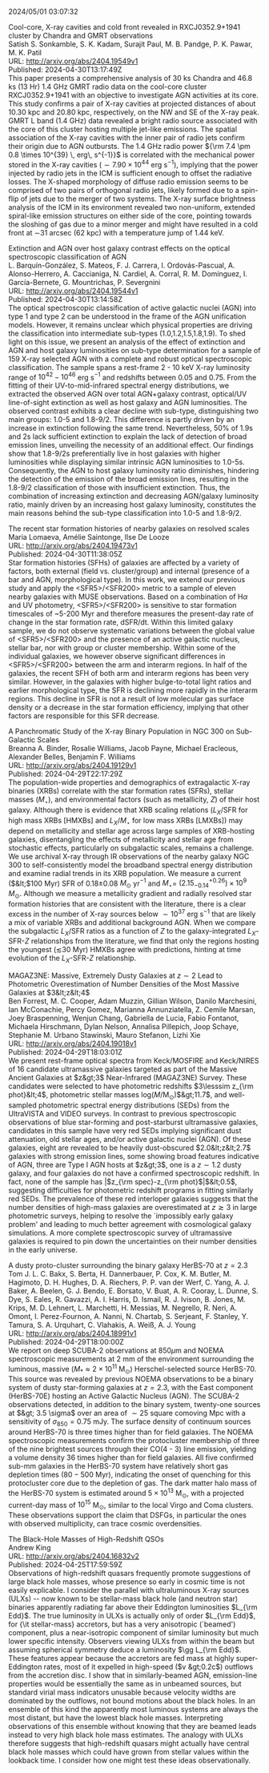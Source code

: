 2024/05/01 03:07:32  

Cool-core, X-ray cavities and cold front revealed in RXCJ0352.9+1941
  cluster by Chandra and GMRT observations  
Satish S. Sonkamble, S. K. Kadam, Surajit Paul, M. B. Pandge, P. K. Pawar, M. K. Patil  
URL: http://arxiv.org/abs/2404.19549v1  
Published: 2024-04-30T13:17:49Z  
  This paper presents a comprehensive analysis of 30 ks Chandra and 46.8 ks (13 Hr) 1.4 GHz GMRT radio data on the cool-core cluster RXCJ0352.9+1941 with an objective to investigate AGN activities at its core. This study confirms a pair of X-ray cavities at projected distances of about 10.30 kpc and 20.80 kpc, respectively, on the NW and SE of the X-ray peak. GMRT L band (1.4 GHz) data revealed a bright radio source associated with the core of this cluster hosting multiple jet-like emissions. The spatial association of the X-ray cavities with the inner pair of radio jets confirm their origin due to AGN outbursts. The 1.4 GHz radio power ${\rm 7.4 \pm 0.8 \times 10^{39} \, erg\, s^{-1}}$ is correlated with the mechanical power stored in the X-ray cavities ($\sim7.90\times 10^{44}$ erg s$^{-1}$), implying that the power injected by radio jets in the ICM is sufficient enough to offset the radiative losses. The X-shaped morphology of diffuse radio emission seems to be comprised of two pairs of orthogonal radio jets, likely formed due to a spin-flip of jets due to the merger of two systems. The X-ray surface brightness analysis of the ICM in its environment revealed two non-uniform, extended spiral-like emission structures on either side of the core, pointing towards the sloshing of gas due to a minor merger and might have resulted in a cold front at $\sim$31 arcsec (62 kpc) with a temperature jump of 1.44 keV.   

Extinction and AGN over host galaxy contrast effects on the optical
  spectroscopic classification of AGN  
L. Barquín-González, S. Mateos, F. J. Carrera, I. Ordovás-Pascual, A. Alonso-Herrero, A. Caccianiga, N. Cardiel, A. Corral, R. M. Domínguez, I. García-Bernete, G. Mountrichas, P. Severgnini  
URL: http://arxiv.org/abs/2404.19544v1  
Published: 2024-04-30T13:14:58Z  
  The optical spectroscopic classification of active galactic nuclei (AGN) into type 1 and type 2 can be understood in the frame of the AGN unification models. However, it remains unclear which physical properties are driving the classification into intermediate sub-types (1.0,1.2,1.5,1.8,1.9). To shed light on this issue, we present an analysis of the effect of extinction and AGN and host galaxy luminosities on sub-type determination for a sample of 159 X-ray selected AGN with a complete and robust optical spectroscopic classification. The sample spans a rest-frame 2 - 10 keV X-ray luminosity range of $10^{42}-10^{46}$ erg s$^{-1}$ and redshifts between 0.05 and 0.75. From the fitting of their UV-to-mid-infrared spectral energy distributions, we extracted the observed AGN over total AGN+galaxy contrast, optical/UV line-of-sight extinction as well as host galaxy and AGN luminosities. The observed contrast exhibits a clear decline with sub-type, distinguishing two main groups: 1.0-5 and 1.8-9/2. This difference is partly driven by an increase in extinction following the same trend. Nevertheless, 50% of 1.9s and 2s lack sufficient extinction to explain the lack of detection of broad emission lines, unveiling the necessity of an additional effect. Our findings show that 1.8-9/2s preferentially live in host galaxies with higher luminosities while displaying similar intrinsic AGN luminosities to 1.0-5s. Consequently, the AGN to host galaxy luminosity ratio diminishes, hindering the detection of the emission of the broad emission lines, resulting in the 1.8-9/2 classification of those with insufficient extinction. Thus, the combination of increasing extinction and decreasing AGN/galaxy luminosity ratio, mainly driven by an increasing host galaxy luminosity, constitutes the main reasons behind the sub-type classification into 1.0-5 and 1.8-9/2.   

The recent star formation histories of nearby galaxies on resolved
  scales  
Maria Lomaeva, Amélie Saintonge, Ilse De Looze  
URL: http://arxiv.org/abs/2404.19473v1  
Published: 2024-04-30T11:38:05Z  
  Star formation histories (SFHs) of galaxies are affected by a variety of factors, both external (field vs. cluster/group) and internal (presence of a bar and AGN, morphological type). In this work, we extend our previous study and apply the &lt;SFR5&gt;/&lt;SFR200&gt; metric to a sample of eleven nearby galaxies with MUSE observations. Based on a combination of H$\alpha$ and UV photometry, &lt;SFR5&gt;/&lt;SFR200&gt; is sensitive to star formation timescales of ~5-200 Myr and therefore measures the present-day rate of change in the star formation rate, dSFR/dt. Within this limited galaxy sample, we do not observe systematic variations between the global value of &lt;SFR5&gt;/&lt;SFR200&gt; and the presence of an active galactic nucleus, stellar bar, nor with group or cluster membership. Within some of the individual galaxies, we however observe significant differences in &lt;SFR5&gt;/&lt;SFR200&gt; between the arm and interarm regions. In half of the galaxies, the recent SFH of both arm and interarm regions has been very similar. However, in the galaxies with higher bulge-to-total light ratios and earlier morphological type, the SFR is declining more rapidly in the interarm regions. This decline in SFR is not a result of low molecular gas surface density or a decrease in the star formation efficiency, implying that other factors are responsible for this SFR decrease.   

A Panchromatic Study of the X-ray Binary Population in NGC 300 on
  Sub-Galactic Scales  
Breanna A. Binder, Rosalie Williams, Jacob Payne, Michael Eracleous, Alexander Belles, Benjamin F. Williams  
URL: http://arxiv.org/abs/2404.19129v1  
Published: 2024-04-29T22:17:29Z  
  The population-wide properties and demographics of extragalactic X-ray binaries (XRBs) correlate with the star formation rates (SFRs), stellar masses ($M_{\star}$), and environmental factors (such as metallicity, $Z$) of their host galaxy. Although there is evidence that XRB scaling relations ($L_X$/SFR for high mass XRBs [HMXBs] and $L_X$/$M_{\star}$ for low mass XRBs [LMXBs]) may depend on metallicity and stellar age across large samples of XRB-hosting galaxies, disentangling the effects of metallicity and stellar age from stochastic effects, particularly on subgalactic scales, remains a challenge. We use archival X-ray through IR observations of the nearby galaxy NGC 300 to self-consistently model the broadband spectral energy distribution and examine radial trends in its XRB population. We measure a current ($&lt;$100 Myr) SFR of 0.18$\pm$0.08 $M_{\odot}$ yr$^{-1}$ and $M_{\star}$= $(2.15^{+0.26}_{-0.14})\times10^9$ $M_{\odot}$. Although we measure a metallicity gradient and radially resolved star formation histories that are consistent with the literature, there is a clear excess in the number of X-ray sources below $\sim10^{37}$ erg s$^{-1}$ that are likely a mix of variable XRBs and additional background AGN. When we compare the subgalactic $L_X$/SFR ratios as a function of $Z$ to the galaxy-integrated $L_X$-SFR-$Z$ relationships from the literature, we find that only the regions hosting the youngest ($\lesssim$30 Myr) HMXBs agree with predictions, hinting at time evolution of the $L_X$-SFR-$Z$ relationship.   

MAGAZ3NE: Massive, Extremely Dusty Galaxies at $z\sim2$ Lead to
  Photometric Overestimation of Number Densities of the Most Massive Galaxies
  at $3&lt;z&lt;4$  
Ben Forrest, M. C. Cooper, Adam Muzzin, Gillian Wilson, Danilo Marchesini, Ian McConachie, Percy Gomez, Marianna Annunziatella, Z. Cemile Marsan, Joey Braspenning, Wenjun Chang, Gabriella de Lucia, Fabio Fontanot, Michaela Hirschmann, Dylan Nelson, Annalisa Pillepich, Joop Schaye, Stephanie M. Urbano Stawinski, Mauro Stefanon, Lizhi Xie  
URL: http://arxiv.org/abs/2404.19018v1  
Published: 2024-04-29T18:03:01Z  
  We present rest-frame optical spectra from Keck/MOSFIRE and Keck/NIRES of 16 candidate ultramassive galaxies targeted as part of the Massive Ancient Galaxies at $z&gt;3$ Near-Infrared (MAGAZ3NE) Survey. These candidates were selected to have photometric redshifts $3\lesssim z_{\rm phot}&lt;4$, photometric stellar masses log($M$/M$_\odot$)$&gt;11.7$, and well-sampled photometric spectral energy distributions (SEDs) from the UltraVISTA and VIDEO surveys. In contrast to previous spectroscopic observations of blue star-forming and post-starburst ultramassive galaxies, candidates in this sample have very red SEDs implying significant dust attenuation, old stellar ages, and/or active galactic nuclei (AGN). Of these galaxies, eight are revealed to be heavily dust-obscured $2.0&lt;z&lt;2.7$ galaxies with strong emission lines, some showing broad features indicative of AGN, three are Type I AGN hosts at $z&gt;3$, one is a $z\sim1.2$ dusty galaxy, and four galaxies do not have a confirmed spectroscopic redshift. In fact, none of the sample has |$z_{\rm spec}-z_{\rm phot}$|$&lt;0.5$, suggesting difficulties for photometric redshift programs in fitting similarly red SEDs. The prevalence of these red interloper galaxies suggests that the number densities of high-mass galaxies are overestimated at $z\gtrsim3$ in large photometric surveys, helping to resolve the `impossibly early galaxy problem' and leading to much better agreement with cosmological galaxy simulations. A more complete spectroscopic survey of ultramassive galaxies is required to pin down the uncertainties on their number densities in the early universe.   

A dusty proto-cluster surrounding the binary galaxy HerBS-70 at $z =
  2.3$  
Tom J. L. C. Bakx, S. Berta, H. Dannerbauer, P. Cox, K. M. Butler, M. Hagimoto, D. H. Hughes, D. A. Riechers, P. P. van der Werf, C. Yang, A. J. Baker, A. Beelen, G. J. Bendo, E. Borsato, V. Buat, A. R. Cooray, L. Dunne, S. Dye, S. Eales, R. Gavazzi, A. I. Harris, D. Ismail, R. J. Ivison, B. Jones, M. Krips, M. D. Lehnert, L. Marchetti, H. Messias, M. Negrello, R. Neri, A. Omont, I. Perez-Fournon, A. Nanni, N. Chartab, S. Serjeant, F. Stanley, Y. Tamura, S. A. Urquhart, C. Vlahakis, A. Weiß, A. J. Young  
URL: http://arxiv.org/abs/2404.18991v1  
Published: 2024-04-29T18:00:00Z  
  We report on deep SCUBA-2 observations at 850$\mu$m and NOEMA spectroscopic measurements at 2 mm of the environment surrounding the luminous, massive ($M_{*} \approx 2 \times 10^{11}$ M$_{\odot}$) Herschel-selected source HerBS-70. This source was revealed by previous NOEMA observations to be a binary system of dusty star-forming galaxies at $z= 2.3$, with the East component (HerBS-70E) hosting an Active Galactic Nucleus (AGN). The SCUBA-2 observations detected, in addition to the binary system, twenty-one sources at $&gt; 3.5 \sigma$ over an area of $\sim 25$ square comoving Mpc with a sensitivity of $\sigma_{850} = 0.75$ mJy. The surface density of continuum sources around HerBS-70 is three times higher than for field galaxies. The NOEMA spectroscopic measurements confirm the protocluster membership of three of the nine brightest sources through their CO(4 - 3) line emission, yielding a volume density 36 times higher than for field galaxies. All five confirmed sub-mm galaxies in the HerBS-70 system have relatively short gas depletion times ($80 - 500$ Myr), indicating the onset of quenching for this protocluster core due to the depletion of gas. The dark matter halo mass of the HerBS-70 system is estimated around $5 \times{} 10^{13}$ M$_{\odot}$, with a projected current-day mass of $10^{15}$ M$_{\odot}$, similar to the local Virgo and Coma clusters. These observations support the claim that DSFGs, in particular the ones with observed multiplicity, can trace cosmic overdensities.   

The Black-Hole Masses of High-Redshift QSOs  
Andrew King  
URL: http://arxiv.org/abs/2404.16832v2  
Published: 2024-04-25T17:59:59Z  
  Observations of high-redshift quasars frequently promote suggestions of large black hole masses, whose presence so early in cosmic time is not easily explicable. I consider the parallel with ultraluminous X-ray sources (ULXs) -- now known to be stellar-mass black hole (and neutron star) binaries apparently radiating far above their Eddington luminosities $L_{\rm Edd}$. The true luminosity in ULXs is actually only of order $L_{\rm Edd}$, for {\it stellar-mass} accretors, but has a very anisotropic (`beamed') component, plus a near-isotropic component of similar luminosity but much lower specific intensity. Observers viewing ULXs from within the beam but assuming spherical symmetry deduce a luminosity $\gg L_{\rm Edd}$. These features appear because the accretors are fed mass at highly super-Eddington rates, most of it expelled in high-speed ($v &gt;0.2c$) outflows from the accretion disc.   I show that in similarly-beamed AGN, emission-line properties would be essentially the same as in unbeamed sources, but standard virial mass indicators unusable because velocity widths are dominated by the outflows, not bound motions about the black holes. In an ensemble of this kind the apparently most luminous systems are always the most distant, but have the lowest black hole masses. Interpreting observations of this ensemble without knowing that they are beamed leads instead to very high black hole mass estimates. The analogy with ULXs therefore suggests that high-redshift quasars might actually have central black hole masses which could have grown from stellar values within the lookback time. I consider how one might test these ideas observationally.   

